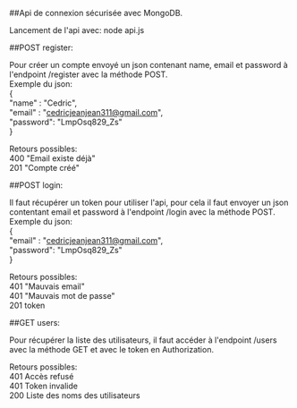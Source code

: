 ##Api de connexion sécurisée avec MongoDB.  

Lancement de l'api avec: node api.js  

##POST register:  

  Pour créer un compte envoyé un json contenant name, email et password à l'endpoint /register avec la méthode POST.  
  Exemple du json:  
  {  
    "name" : "Cedric",  
    "email" : "cedricjeanjean311@gmail.com",  
    "password": "LmpOsq829_Zs"  
  }  

  Retours possibles:  
    400 "Email existe déjà"  
    201 "Compte créé"  

##POST login:  

  Il faut récupérer un token pour utiliser l'api, pour cela il faut envoyer un json contentant email et password à l'endpoint /login avec la méthode POST.  
  Exemple du json:  
  {  
    "email" : "cedricjeanjean311@gmail.com",  
    "password": "LmpOsq829_Zs"  
  }  
  
  Retours possibles:  
    401 "Mauvais email"  
    401 "Mauvais mot de passe"  
    201 token  
   
##GET users:  

  Pour récupérer la liste des utilisateurs, il faut accéder à l'endpoint /users avec la méthode GET et avec le token en Authorization.  
  
  Retours possibles:  
  401 Accès refusé  
  401 Token invalide  
  200 Liste des noms des utilisateurs  
  
  
